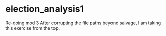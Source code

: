 # election_analysis1
Re-doing mod 3
After corrupting the file paths beyond salvage, I am taking this exercise from the top.
